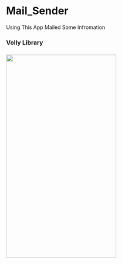 # Mail_Sender
Using This App Mailed Some Infromation

<h3>Volly Library<h3>
<img src="screenshots/registrationUI.png" width="300" height="550">

